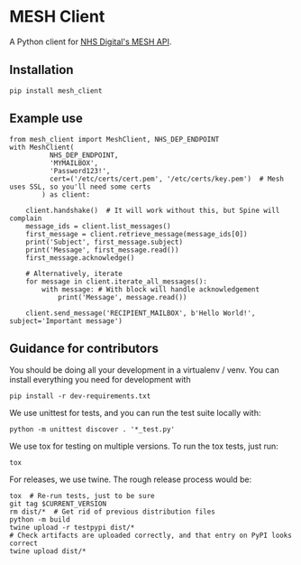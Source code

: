 MESH Client
===========

A Python client for [NHS Digital's MESH API](https://meshapi.docs.apiary.io/).

Installation
------------

```
pip install mesh_client
```

Example use
-----------

```
from mesh_client import MeshClient, NHS_DEP_ENDPOINT
with MeshClient(
          NHS_DEP_ENDPOINT,
          'MYMAILBOX',
          'Password123!',
          cert=('/etc/certs/cert.pem', '/etc/certs/key.pem')  # Mesh uses SSL, so you'll need some certs
        ) as client:

    client.handshake()  # It will work without this, but Spine will complain
    message_ids = client.list_messages()
    first_message = client.retrieve_message(message_ids[0])
    print('Subject', first_message.subject)
    print('Message', first_message.read())
    first_message.acknowledge()

    # Alternatively, iterate
    for message in client.iterate_all_messages():
        with message: # With block will handle acknowledgement
            print('Message', message.read())

    client.send_message('RECIPIENT_MAILBOX', b'Hello World!', subject='Important message')
```

Guidance for contributors
-------------------------

You should be doing all your development in a virtualenv / venv. You can install
everything you need for development with

```
pip install -r dev-requirements.txt
```

We use unittest for tests, and you can run the test suite locally with:

```
python -m unittest discover . '*_test.py'
```

We use tox for testing on multiple versions. To run the tox tests, just run:

```
tox
```

For releases, we use twine. The rough release process would be:

```
tox  # Re-run tests, just to be sure
git tag $CURRENT_VERSION
rm dist/*  # Get rid of previous distribution files
python -m build
twine upload -r testpypi dist/*
# Check artifacts are uploaded correctly, and that entry on PyPI looks correct
twine upload dist/*
```
